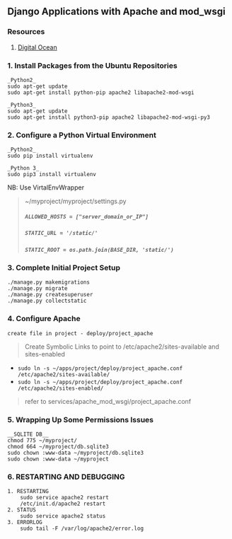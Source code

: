 ## __Django Applications with Apache and mod_wsgi__

### Resources
1. [Digital Ocean](https://www.digitalocean.com/community/tutorials/how-to-serve-django-applications-with-apache-and-mod_wsgi-on-ubuntu-16-04)

### 1. Install Packages from the Ubuntu Repositories
    _Python2_
    sudo apt-get update
    sudo apt-get install python-pip apache2 libapache2-mod-wsgi

    _Python3_
    sudo apt-get update
    sudo apt-get install python3-pip apache2 libapache2-mod-wsgi-py3


### 2. Configure a Python Virtual Environment
    _Python2_
    sudo pip install virtualenv

    _Python 3_
    sudo pip3 install virtualenv


NB: Use VirtalEnvWrapper

> ~/myproject/myproject/settings.py
> ##### `ALLOWED_HOSTS = ["server_domain_or_IP"]`
> ##### `STATIC_URL = '/static/'`
> ##### `STATIC_ROOT = os.path.join(BASE_DIR, 'static/')`

### 3. Complete Initial Project Setup
    ./manage.py makemigrations
    ./manage.py migrate
    ./manage.py createsuperuser
    ./manage.py collectstatic


### 4. Configure Apache
    create file in project - deploy/project_apache

> Create Symbolic Links to point to /etc/apache2/sites-available and sites-enabled
- `sudo ln -s ~/apps/project/deploy/project_apache.conf  /etc/apache2/sites-available/`
- `sudo ln -s ~/apps/project/deploy/project_apache.conf  /etc/apache2/sites-enabled/`

> refer to services/apache_mod_wsgi/project_apache.conf


### 5. Wrapping Up Some Permissions Issues
    __SQLITE DB__
    chmod 775 ~/myproject/
    chmod 664 ~/myproject/db.sqlite3
    sudo chown :www-data ~/myproject/db.sqlite3
    sudo chown :www-data ~/myproject

### 6. RESTARTING AND DEBUGGING
    1. RESTARTING
        sudo service apache2 restart
        /etc/init.d/apache2 restart
    2. STATUS
        sudo service apache2 status
    3. ERRORLOG
        sudo tail -F /var/log/apache2/error.log
